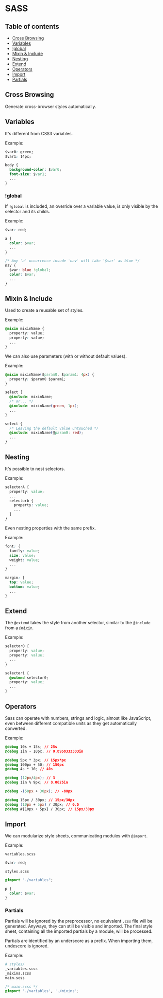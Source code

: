 # SASS

## Table of contents

* [Cross Browsing](sass.md#cross-browsing)
* [Variables](sass.md#variables)
* [!global](sass.md#!global)
* [Mixin & Include](sass.md#mixin-&-include)
* [Nesting](sass.md#nesting)
* [Extend](sass.md#extend)
* [Operators](sass.md#operators)
* [Import](sass.md#import)
* [Partials](sass.md#partials)

## Cross Browsing

Generate cross-browser styles automatically.

## Variables

It's different from CSS3 variables.

Example:

```css
$var0: green;
$var1: 14px;

body {
  background-color: $var0;
  font-size: $var1;
  ...
}
```

### !global

If `!global` is included, an override over a variable value, is only visible by the selector and its childs.

Example:

```css
$var: red;

a {
  color: $var;
  ...
}

/* Any 'a' occurrence insude 'nav' will take '$var' as blue */
nav {
  $var: blue !global;
  color: $var;
  ...
}
```

## Mixin & Include

Used to create a reusable set of styles.

Example:

```css
@mixin mixinName {
  property: value;
  property: value;
  ...
}
```

We can also use parameters \(with or without default values\).

Example:

```css
@mixin mixinName($param0, $param1: 4px) {
  property: $param0 $param1;
}

select {
  @include: mixinName;
  /* or... */
  @include: mixinName(green, 1px);
  ...
}

select {
  /* Leaving the default value untouched */
  @include: mixinName(@param0: red);
  ...
}
```

## Nesting

It's possible to nest selectors.

Example:

```css
selectorA {
  property: value;
  ...
  selectorb {
    property: value;
    ...
  }
}
```

Even nesting properties with the same prefix.

Example:

```css
font: {
  family: value;
  size: value;
  weight: value;
  ...
}

margin: {
  top: value;
  bottom: value;
  ...
}
```

## Extend

The `@extend` takes the style from another selector, similar to the `@include` from a `@mixin`.

Example:

```css
selector0 {
  property: value;
  property: value;
  ...
}

selector1 {
  @extend selector0;
  property: value;
  ...
}
```

## Operators

Sass can operate with numbers, strings and logic, almost like JavaScript, even between different compatible units as they get automatically converted.

Example:

```css
@debug 10s + 15s; // 25s
@debug 1in - 10px; // 0.8958333333in

@debug 5px * 3px; // 15px*px
@debug 100px + 50; // 150px
@debug 4s * 10; // 40s

@debug (12px/4px); // 3
@debug 1in % 9px; // 0.0625in

@debug -(50px + 30px); // -80px

@debug 15px / 30px; // 15px/30px
@debug (10px + 5px) / 30px; // 0.5
@debug #{10px + 5px} / 30px; // 15px/30px
```

## Import

We can modularize style sheets, communicating modules with `@import`.

Example:

`variables.scss`

```css
$var: red;
```

`styles.scss`

```css
@import "./variables";

p {
  color: $var;
}
```

### Partials

Partials will be ignored by the preprocessor, no equivalent `.css` file will be generated. Anyways, they can still be visible and imported. The final style sheet, containing all the imported partials by a module, will be processed.

Partials are identified by an underscore as a prefix. When importing them, undescore is ignored.

Example:

```bash
# styles/
_variables.scss
_mixins.scss
main.scss
```

```css
/* main.scss */
@import './variables', './mixins';
```
